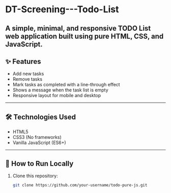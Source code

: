 # DT-Screening---Todo-List

A simple, minimal, and responsive TODO List web application built using **pure HTML, CSS, and JavaScript**.
---

## ✨ Features

- Add new tasks
- Remove tasks
- Mark tasks as completed with a line-through effect
- Shows a message when the task list is empty
- Responsive layout for mobile and desktop

---

## 🛠️ Technologies Used

- HTML5
- CSS3 (No frameworks)
- Vanilla JavaScript (ES6+)

---

## 🚀 How to Run Locally

1. Clone this repository:
   ```bash
   git clone https://github.com/your-username/todo-pure-js.git
